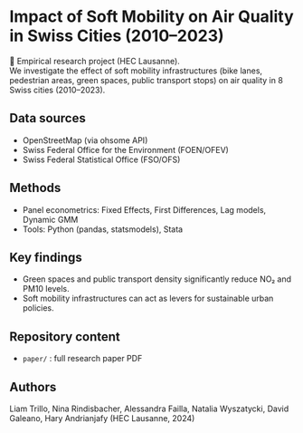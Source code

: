 # Impact of Soft Mobility on Air Quality in Swiss Cities (2010–2023)

📄 Empirical research project (HEC Lausanne).  
We investigate the effect of soft mobility infrastructures (bike lanes, pedestrian areas, green spaces, public transport stops) on air quality in 8 Swiss cities (2010–2023).  

## Data sources
- OpenStreetMap (via ohsome API)  
- Swiss Federal Office for the Environment (FOEN/OFEV)  
- Swiss Federal Statistical Office (FSO/OFS)  

## Methods
- Panel econometrics: Fixed Effects, First Differences, Lag models, Dynamic GMM  
- Tools: Python (pandas, statsmodels), Stata  

## Key findings
- Green spaces and public transport density significantly reduce NO₂ and PM10 levels.  
- Soft mobility infrastructures can act as levers for sustainable urban policies.  

## Repository content
- `paper/` : full research paper PDF  

## Authors
Liam Trillo, Nina Rindisbacher, Alessandra Failla, Natalia Wyszatycki,
David Galeano, Hary Andrianjafy (HEC Lausanne, 2024)
